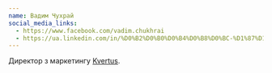 ```yaml
---
name: Вадим Чухрай
social_media_links:
  - https://www.facebook.com/vadim.chukhrai
  - https://ua.linkedin.com/in/%D0%B2%D0%B0%D0%B4%D0%B8%D0%BC-%D1%87%D1%83%D1%85%D1%80%D0%B0%D0%B9-32714917a
---
```


Директор з маркетингу [Kvertus][1].

[1]: https://kvertus.com.ua/
